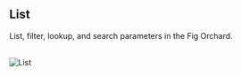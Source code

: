 
## List

List, filter, lookup, and search parameters in the Fig Orchard. 

<br/>![List](/docs/images/gifs/list.gif)<br/>